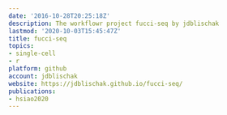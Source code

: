 ```yaml
---
date: '2016-10-28T20:25:18Z'
description: The workflowr project fucci-seq by jdblischak
lastmod: '2020-10-03T15:45:47Z'
title: fucci-seq
topics:
- single-cell
- r
platform: github
account: jdblischak
website: https://jdblischak.github.io/fucci-seq/
publications:
- hsiao2020
---
```


